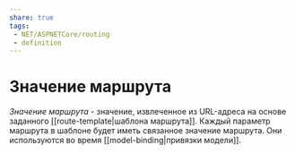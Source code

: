 ```yaml
---
share: true
tags:
 - NET/ASPNETCore/routing
 - definition
---
```

# Значение маршрута
*Значение маршрута* - значение, извлеченное из URL-адреса на основе заданного [[route-template|шаблона маршрута]]. Каждый параметр маршрута в шаблоне будет иметь связанное значение маршрута. Они используются во время [[model-binding|привязки модели]].